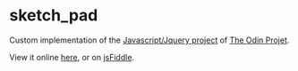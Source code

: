 sketch_pad
==========

Custom implementation of the [Javascript/Jquery project](http://www.theodinproject.com/web-development-101/javascript-and-jquery?ref=lnav) of [The Odin Projet](http://www.theodinproject.com).

View it online [here](http://htmlpreview.github.io/?https://github.com/antoniosb/sketch_pad/blob/master/index.html), or on [jsFiddle](http://jsfiddle.net/3vkw0amw/).


